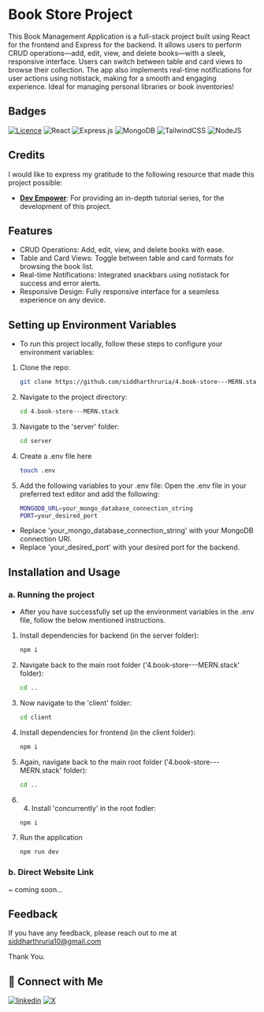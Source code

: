 
# Book Store Project
This Book Management Application is a full-stack project built using React for the frontend and Express for the backend. It allows users to perform CRUD operations—add, edit, view, and delete books—with a sleek, responsive interface. Users can switch between table and card views to browse their collection. The app also implements real-time notifications for user actions using notistack, making for a smooth and engaging experience. Ideal for managing personal libraries or book inventories!


## Badges
[![Licence](https://img.shields.io/github/license/Ileriayo/markdown-badges?style=for-the-badge)](./LICENSE)
![React](https://img.shields.io/badge/react-%2320232a.svg?style=for-the-badge&logo=react&logoColor=%2361DAFB)
![Express.js](https://img.shields.io/badge/express.js-%23404d59.svg?style=for-the-badge&logo=express&logoColor=%2361DAFB)
![MongoDB](https://img.shields.io/badge/MongoDB-%234ea94b.svg?style=for-the-badge&logo=mongodb&logoColor=white)
![TailwindCSS](https://img.shields.io/badge/tailwindcss-%2338B2AC.svg?style=for-the-badge&logo=tailwind-css&logoColor=white)
![NodeJS](https://img.shields.io/badge/node.js-6DA55F?style=for-the-badge&logo=node.js&logoColor=white)
## Credits

I would like to express my gratitude to the following resource that made this project possible:

- **[Dev Empower](https://www.youtube.com/@DevEmpower)**: For providing an in-depth tutorial series, for the development of this project.




## Features

- CRUD Operations: Add, edit, view, and delete books with ease.
- Table and Card Views: Toggle between table and card formats for browsing the book list.
- Real-time Notifications: Integrated snackbars using notistack for success and error alerts.
- Responsive Design: Fully responsive interface for a seamless experience on any device.


## Setting up Environment Variables

- To run this project locally, follow these steps to configure your environment variables:

1. Clone the repo:
   ```bash
   git clone https://github.com/siddharthruria/4.book-store---MERN.stack.git
   ```
   
2. Navigate to the project directory:
   ```bash
   cd 4.book-store---MERN.stack
   ```
   
2. Navigate to the 'server' folder:
   ```bash
   cd server
   ```
   
3. Create a .env file here
   ```bash
   touch .env
   ```
   
4. Add the following variables to your .env file: Open the .env file in your preferred text editor and add the following:
   ```bash
   MONGODB_URL=your_mongo_database_connection_string
   PORT=your_desired_port
   ```
- Replace 'your_mongo_database_connection_string' with your MongoDB connection URI.<br />
- Replace 'your_desired_port' with your desired port for the backend.

## Installation and Usage

### a. Running the project

- After you have successfully set up the environment variables in the .env file, follow the below mentioned instructions.

1. Install dependencies for backend (in the server folder):
   ```bash
   npm i
   ```
2. Navigate back to the main root folder ('4.book-store---MERN.stack' folder):
   ```bash
   cd ..
   ```
   
3. Now navigate to the 'client' folder:
   ```bash
   cd client
   ```
4. Install dependencies for frontend (in the client folder):
   ```bash
   npm i
   ```
   
5. Again, navigate back to the main root folder ('4.book-store---MERN.stack' folder):
   ```bash
   cd ..
   ```
   
6. 4. Install 'concurrently' in the root fodler:
   ```bash
   npm i
   ```

7. Run the application
   ```bash
   npm run dev
   ```
### b. Direct Website Link
~ coming soon...
## Feedback

If you have any feedback, please reach out to me at siddharthruria10@gmail.com

Thank You.
## 🔗 Connect with Me
[![linkedin](https://img.shields.io/badge/linkedin-0A66C2?style=for-the-badge&logo=linkedin&logoColor=white)](https://www.linkedin.com/in/ruria-siddharth/)
[![X](https://img.shields.io/badge/X-%23000000.svg?style=for-the-badge&logo=X&logoColor=white)](https://x.com/ruriaxcodes)



